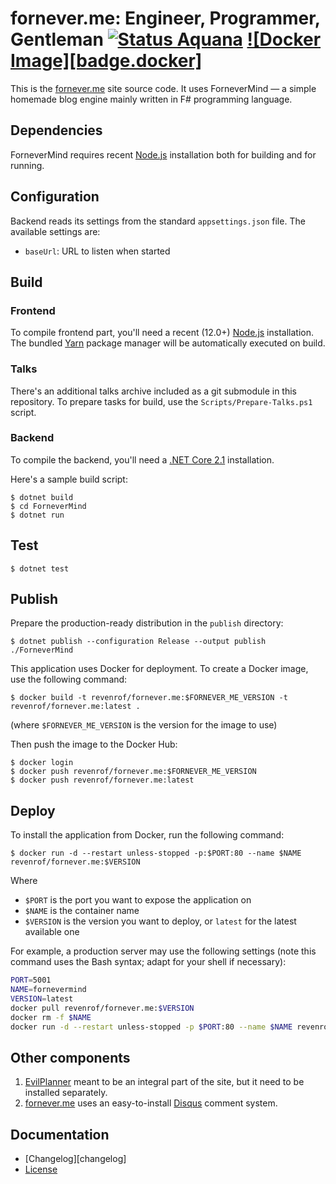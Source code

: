 fornever.me: Engineer, Programmer, Gentleman [![Status Aquana][status-aquana]][andivionian-status-classifier] [![Docker Image][badge.docker]][docker-hub]
============================================

This is the [fornever.me][] site source code. It uses ForneverMind — a simple
homemade blog engine mainly written in F# programming language.

Dependencies
------------

ForneverMind requires recent [Node.js][node-js] installation both for building
and for running.

Configuration
-------------

Backend reads its settings from the standard `appsettings.json` file. The
available settings are:

- `baseUrl`: URL to listen when started

Build
-----

### Frontend

To compile frontend part, you'll need a recent (12.0+) [Node.js][node-js]
installation. The bundled [Yarn][yarn] package manager will be automatically
executed on build.

### Talks

There's an additional talks archive included as a git submodule in this
repository. To prepare tasks for build, use the `Scripts/Prepare-Talks.ps1`
script.

### Backend

To compile the backend, you'll need a [.NET Core 2.1][dotnet-core] installation.

Here's a sample build script:

```console
$ dotnet build
$ cd ForneverMind
$ dotnet run
```

Test
----

```console
$ dotnet test
```

Publish
-------

Prepare the production-ready distribution in the `publish` directory:

```console
$ dotnet publish --configuration Release --output publish ./ForneverMind
```

This application uses Docker for deployment. To create a Docker image, use the
following command:

```console
$ docker build -t revenrof/fornever.me:$FORNEVER_ME_VERSION -t revenrof/fornever.me:latest .
```

(where `$FORNEVER_ME_VERSION` is the version for the image to use)

Then push the image to the Docker Hub:

```console
$ docker login
$ docker push revenrof/fornever.me:$FORNEVER_ME_VERSION
$ docker push revenrof/fornever.me:latest
```

Deploy
------

To install the application from Docker, run the following command:

```console
$ docker run -d --restart unless-stopped -p:$PORT:80 --name $NAME revenrof/fornever.me:$VERSION
```

Where
- `$PORT` is the port you want to expose the application on
- `$NAME` is the container name
- `$VERSION` is the version you want to deploy, or `latest` for the latest
  available one

For example, a production server may use the following settings (note this
command uses the Bash syntax; adapt for your shell if necessary):

```bash
PORT=5001
NAME=fornevermind
VERSION=latest
docker pull revenrof/fornever.me:$VERSION
docker rm -f $NAME
docker run -d --restart unless-stopped -p $PORT:80 --name $NAME revenrof/fornever.me:$VERSION
```

Other components
----------------

1. [EvilPlanner][evil-planner] meant to be an integral part of the site, but it
   need to be installed separately.
2. [fornever.me][] uses an easy-to-install [Disqus][disqus] comment system.

Documentation
-------------

- [Changelog][changelog]
- [License][license]

[сhangelog]: CHANGELOG.md
[license]: LICENSE.md

[andivionian-status-classifier]: https://github.com/ForNeVeR/andivionian-status-classifier#status-aquana-
[disqus]: https://disqus.com/
[docker-hub]: https://hub.docker.com/r/revenrof/fornever.me
[dotnet-core]: https://www.microsoft.com/net/core
[evil-planner]: https://github.com/ForNeVeR/EvilPlanner
[fornever.me]: https://fornever.me/
[node-js]: https://nodejs.org/
[status-aquana]: https://img.shields.io/badge/status-aquana-yellowgreen.svg
[yarn]: https://yarnpkg.com/

[badle.docker]: https://img.shields.io/docker/v/revenrof/fornever.me?label=docker&sort=semver
